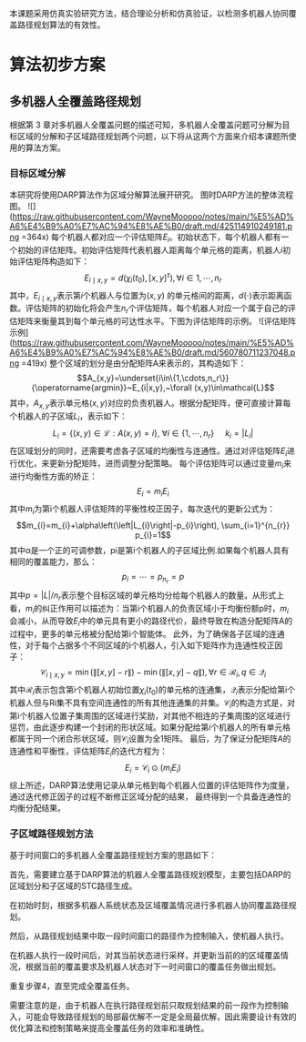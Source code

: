 本课题采用仿真实验研究方法，结合理论分析和仿真验证，以检测多机器人协同覆盖路径规划算法的有效性。
# 算法初步方案
## 多机器人全覆盖路径规划
根据第 3 章对多机器人全覆盖问题的描述可知，多机器人全覆盖问题可分解为目标区域的分解和子区域路径规划两个问题，以下将从这两个方面来介绍本课题所使用的算法方案。
### 目标区域分解
本研究将使用DARP算法作为区域分解算法展开研究。
图时DARP方法的整体流程图。
![](https://raw.githubusercontent.com/WayneMooooo/notes/main/%E5%AD%A6%E4%B9%A0%E7%AC%94%E8%AE%B0/draft.md/425114910249181.png =364x)
每个机器人都对应一个评估矩阵$E_i$。初始状态下，每个机器人都有一个初始的评估矩阵。初始评估矩阵代表机器人距离每个单元格的距离，机器人$i$初始评估矩阵构造如下：
$$E_{i \mid x, y}=d\left(\chi_{i}\left(t_{0}\right),[x, y]^{\tau}\right), \forall i \in 1, \cdots, n_{r}$$
其中，$E_{i \mid x, y}$表示第$i$个机器人与位置为$(x,y)$ 的单元格间的距离，$d(\cdot)$表示距离函数。评估矩阵的初始化将会产生$n_r$个评估矩阵，每个机器人对应一个属于自己的评估矩阵来衡量其到每个单元格的可达性水平。下图为评估矩阵的示例。
![评估矩阵示例](https://raw.githubusercontent.com/WayneMooooo/notes/main/%E5%AD%A6%E4%B9%A0%E7%AC%94%E8%AE%B0/draft.md/560780711237048.png =419x)
整个区域的划分是由分配矩阵A来表示的，其构造如下：
$$A_{x,y}=\underset{i\in\{1,\cdots,n_r\}}{\operatorname{argmin}}~E_{i|x,y},~\forall (x,y)\in\mathcal{L}$$
其中，$A_{x,y}$表示单元格$(x,y)$对应的负责机器人。根据分配矩阵，便可直接计算每个机器人的子区域$L_i$，表示如下：
$$L_i=\{(x,y)\in\mathcal{L}:A(x,y)=i\},~\forall i\in\{1,\cdots,n_r\}~~~~~k_i=|L_i|$$
在区域划分的同时，还需要考虑各子区域的均衡性与连通性。通过对评估矩阵$E_i$进行优化，来更新分配矩阵，进而调整分配策略。
每个评估矩阵可以通过变量$m_i$来进行均衡性方面的矫正：
$$E_i=m_iE_i$$
其中$m_i$为第i个机器人评估矩阵的平衡性校正因子，每次迭代的更新公式为：
$$m_{i}=m_{i}+\alpha\left(\left|L_{i}\right|-p_{i}\right), \sum_{i=1}^{n_{r}} p_{i}=1$$
其中α是一个正的可调参数，pi是第i个机器人的子区域比例.如果每个机器人具有相同的覆盖能力，那么：
$$p_i=\cdots=p_{n_r}=p$$
其中$p=|L|/n_r$表示整个目标区域的单元格均分给每个机器人的数量。从形式上看，$m_i$的纠正作用可以描述为：当第i个机器人的负责区域小于均衡份额p时，$m_i$会减小，从而导致$E_i$中的单元具有更小的路径代价，最终导致在构造分配矩阵A的过程中，更多的单元格被分配给第i个智能体。
此外，为了确保各子区域的连通性，对于每个占据多个不同区域的i个机器人，引入如下矩阵作为连通性校正因子：
$$\mathcal{C}_{i \mid x, y}=\min (\|[x, y]-r\|)-\min (\|[x, y]-q\|), \forall r \in \mathcal{R}_{i}, q \in \mathcal{Q}_{i}$$
其中$\mathcal{R}_{i}$表示包含第i个机器人初始位置$\chi_{i}(t_{0})$的单元格的连通集，$\mathcal{Q}_{i}$表示分配给第i个机器人但与Ri集不具有空间连通性的所有其他连通集的并集。$\mathcal{C}_i$的构造方式是，对第i个机器人位置子集周围的区域进行奖励，对其他不相连的子集周围的区域进行惩罚，由此逐步构建一个封闭的形状区域。如果分配给第$i$个机器人的所有单元格都属于同一个闭合形状区域，则$\mathcal{C}_i$设置为全1矩阵。 
最后，为了保证分配矩阵A的连通性和平衡性，评估矩阵$E_i$的迭代方程为： 
$$E_{i}=\mathcal{C}_{i} \odot\left(m_{i} E_{i}\right)$$
综上所述，DARP算法使用记录从单元格到每个机器人位置的评估矩阵作为度量，通过迭代修正因子的过程不断修正区域分配的结果， 最终得到一个具备连通性的均衡分配结果。

### 子区域路径规划方法
基于时间窗口的多机器人全覆盖路径规划方案的思路如下：

首先，需要建立基于DARP算法的机器人全覆盖路径规划模型，主要包括DARP的区域划分和子区域的STC路径生成。

在初始时刻，根据多机器人系统状态及区域覆盖情况进行多机器人协同覆盖路径规划。

然后，从路径规划结果中取一段时间窗口的路径作为控制输入，使机器人执行。

在机器人执行一段时间后，对其当前状态进行采样，并更新当前的的区域覆盖情况，根据当前的覆盖要求及机器人状态对下一时间窗口的覆盖任务做出规划。

重复步骤4，直至完成全覆盖任务。

需要注意的是，由于机器人在执行路径规划前只取规划结果的前一段作为控制输入，可能会导致路径规划的局部最优解不一定是全局最优解，因此需要设计有效的优化算法和控制策略来提高全覆盖任务的效率和准确性。